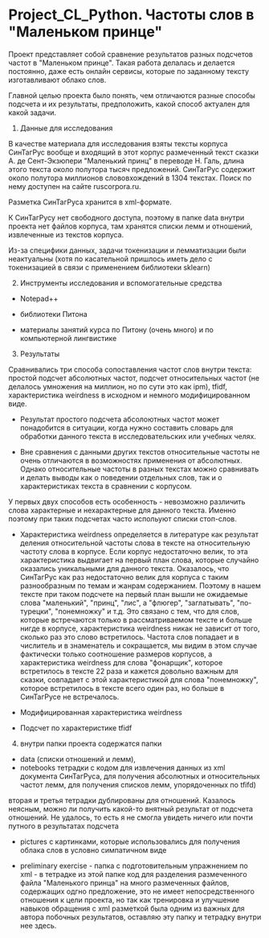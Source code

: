 # Project_CL_Python. Частоты слов в "Маленьком принце"
Проект представляет собой сравнение результатов разных подсчетов частот в "Маленьком принце".
Такая работа делалась и делается постоянно, даже есть онлайн сервисы, которые по заданному тексту изготавливают облако слов.

Главной целью проекта было понять, чем отличаются разные способы подсчета и их результаты, предположить, какой способ актуален для какой задачи.

1) Данные для исследования

В качестве материала для исследования взяты тексты корпуса СинТагРус вообще и входящий в этот корпус размеченный текст сказки А. де Сент-Экзюпери "Маленький принц" в переводе Н. Галь, длина этого текста около полутора тысяч предложений.
СинТагРус содержит около полутора миллионов слововхождений в 1304 текстах. Поиск по нему доступен на сайте ruscorpora.ru.

Разметка СинТагРуса хранится в xml-формате.

К СинТагРусу нет свободного доступа, поэтому в папке data внутри проекта нет файлов корпуса, там хранятся списки лемм и отношений, извлеченные из текстов корпуса.

Из-за специфики данных, задачи токенизации и лемматизации были неактуальны (хотя по касательной пришлось иметь дело с токенизацией в связи с применением библиотеки sklearn)

2) Инструменты исследования и вспомогательные средства

-  Notepad++

- библиотеки Питона

- материалы занятий курса по Питону (очень много) и по компьютерной лингвистике

3) Результаты 

Сравнивались три способа сопоставления частот слов внутри текста: простой подсчет абсолютных частот, подсчет относительных частот (не делалось умножения на миллион, но по сути это как ipm), tfidf, характеристика weirdness в исходном и немного модифицированном виде.

- Результат простого подсчета абсолоютных частот может понадобится в ситуации, когда нужно составить словарь для обработки данного текста в исследовательских или учебных челях.

- Вне сравнения с данными других текстов относительные частоты не очень отличаются в возможностях применения от абсолютных. Однако относительные частоты в разных текстах можно сравнивать и делать выводы как о поведении отдельных слов, так и о характеристиках текста в сравнении с корпусом.

У первых двух способов есть особенность - невозможно различить слова характерные и нехарактерные для данного текста. Именно поэтому при таких подсчетах часто испольуют списки стоп-слов.

- Характеристика weirdness определяется в литературе как результат деления относительной частоты слова в тексте на относительную частоту слова в корпусе. Если корпус недостаточно велик, то эта характеристика выдвигает на первый план слова, которые случайно оказались уникальными для данного текста. Оказалось, что СинТагРус как раз недостаточно велик для корпуса с таким разнообразным по темам и жанрам содержанием. Поэтому в нашем тексте при таком подсчете на первый план вышли не ожидаемые слова "маленький", "принц", "лис", а "флюгер", "заглатывать", "по-турецки", "понемножку" и т.д. Это связано с тем, что для слов, которые встречаются только в рассматриваемом тексте и больше нигде в корпусе, характеристика weirdness никак не зависит от того, сколько раз это слово встретилось. Частота слов попадает и в числитель и в знаменатель и сокращается, мы видим в этом случае фактически только соотношение размеров корпусов, а характеристика weirdness для слова "фонарщик", которое встретилось в тексте 22 раза и кажется довольно важным для сказки, совпадает с этой характеристикой для слова "понемножку", которое встретилось в тексте всего один раз, но больше в СинТагРусе не встречалось.

- Модифицированная характеристика weirdness

- Подсчет по характеристике tfidf

4) внутри папки проекта содержатся папки 
- data (списки отношений и лемм), 
- notebooks
 тетрадки с кодом для извлечения данных из xml документа СинТагРуса, 
 для получения абсолютных и относительных частот лемм, 
 для получения списков лемм, упорядоченных по tfifd)
 
 вторая и третья тетрадки дублированы для отношений. Казалось неясным, можно ли получить какой-то внятный результат от подсчета отношений. Не удалось, то есть я не смогла увидеть ничего или почти путного в результатах подсчета
 
 - pictures с картинками, которые использовались для получения облака слов в условно симпатичном виде
 
 - preliminary exercise - папка с подготовительным упражнением по xml - в тетрадке из этой папке код для разделения размеченного файла "Маленького принца" на много размеченных файлов, содержащих одгно предложение, это не имеет непосредственного отношения к цели проекта, но так как тренировка и улучшение навыков обращения с xml разметкой была одним из важных для автора побочных результатов, оставляю эту папку и тетрадку внутри нее здесь.

